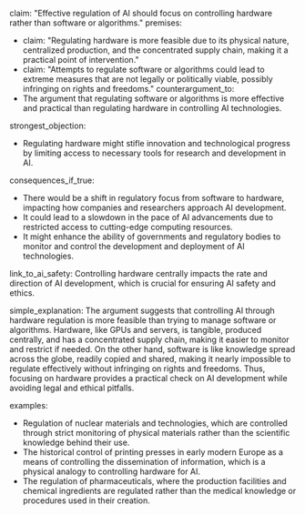 claim: "Effective regulation of AI should focus on controlling hardware rather than software or algorithms."
premises:
  - claim: "Regulating hardware is more feasible due to its physical nature, centralized production, and the concentrated supply chain, making it a practical point of intervention."
  - claim: "Attempts to regulate software or algorithms could lead to extreme measures that are not legally or politically viable, possibly infringing on rights and freedoms."
counterargument_to:
  - The argument that regulating software or algorithms is more effective and practical than regulating hardware in controlling AI technologies.

strongest_objection:
  - Regulating hardware might stifle innovation and technological progress by limiting access to necessary tools for research and development in AI.

consequences_if_true:
  - There would be a shift in regulatory focus from software to hardware, impacting how companies and researchers approach AI development.
  - It could lead to a slowdown in the pace of AI advancements due to restricted access to cutting-edge computing resources.
  - It might enhance the ability of governments and regulatory bodies to monitor and control the development and deployment of AI technologies.

link_to_ai_safety: Controlling hardware centrally impacts the rate and direction of AI development, which is crucial for ensuring AI safety and ethics.

simple_explanation:
  The argument suggests that controlling AI through hardware regulation is more feasible than trying to manage software or algorithms. Hardware, like GPUs and servers, is tangible, produced centrally, and has a concentrated supply chain, making it easier to monitor and restrict if needed. On the other hand, software is like knowledge spread across the globe, readily copied and shared, making it nearly impossible to regulate effectively without infringing on rights and freedoms. Thus, focusing on hardware provides a practical check on AI development while avoiding legal and ethical pitfalls.

examples:
  - Regulation of nuclear materials and technologies, which are controlled through strict monitoring of physical materials rather than the scientific knowledge behind their use.
  - The historical control of printing presses in early modern Europe as a means of controlling the dissemination of information, which is a physical analogy to controlling hardware for AI.
  - The regulation of pharmaceuticals, where the production facilities and chemical ingredients are regulated rather than the medical knowledge or procedures used in their creation.